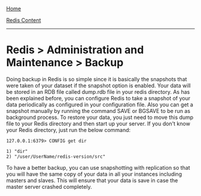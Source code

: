 [Home](../../index.md)

[Redis Content](../Redis.md)
___

# Redis > Administration and Maintenance > Backup

Doing backup in Redis is so simple since it is basically the snapshots that were taken of your dataset if the snapshot option is enabled. Your data will be stored in an RDB file called dump.rdb file in your redis directory. As has been explained before, you can configure Redis to take a snapshot of your data periodically as configured in your configuration file. Also you can get a snapshot manually by running the command SAVE or BGSAVE to be run as background process. To restore your data, you just need to move this dump file to your Redis directory and then start up your server. If you don't know your Redis directory, just run the below command:

````
127.0.0.1:6379> CONFIG get dir

1) "dir"
2) "/user/UserName/redis-version/src"
````

To have a better backup, you can use snapshotting with replication so that you will have the same copy of your data in all your instances including masters and slaves. This will ensure that your data is save in case the master server crashed completely. 


